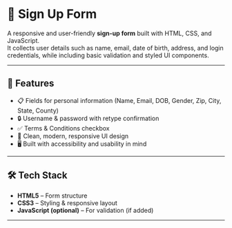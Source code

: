 # 📝 Sign Up Form  

A responsive and user-friendly **sign-up form** built with HTML, CSS, and JavaScript.  
It collects user details such as name, email, date of birth, address, and login credentials, while including basic validation and styled UI components.  

---

## 🚀 Features  
- 📋 Fields for personal information (Name, Email, DOB, Gender, Zip, City, State, County)  
- 🔒 Username & password with retype confirmation  
- ✅ Terms & Conditions checkbox  
- 🎨 Clean, modern, responsive UI design  
- 🖥️ Built with accessibility and usability in mind  

---

## 🛠️ Tech Stack  
- **HTML5** – Form structure  
- **CSS3** – Styling & responsive layout  
- **JavaScript (optional)** – For validation (if added)  

---
